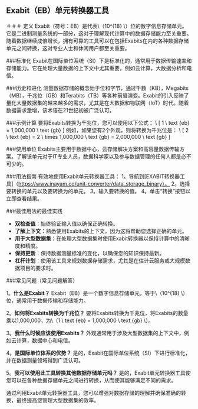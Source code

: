 ## Exabit（EB）单元转换器工具

＃＃＃ 定义
Exabit（符号：EB）是代表\（10^{18} \）位的数字信息存储单元。它是二进制测量系统的一部分，这对于理解现代计算中的数据存储能力至关重要。随着数据继续成倍增长，拥有可靠的工具可以在包括Exabits在内的各种数据存储单元之间转换，这对专业人士和休闲用户都至关重要。

###标准化
Exabit在国际单位系统（SI）下是标准化的，通常用于数据传输速率和存储能力。它在处理大量数据的上下文中尤其重要，例如云计算，大数据分析和电信。

###历史和进化
测量数据存储的概念始于位和字节，通过千数（KB），Megabits（MB），千兆位（GB）和Terabits（TB）等各种前缀演变。Exabit的引入反映了量化大量数据集的越来越多的需求，尤其是在大数据和物联网（IoT）时代。随着数据需求激增，该术语在21世纪初被广泛认可。

###示例计算
要将Exabits转换为千兆位，您可以使用以下公式：
\ [
1 \ text {eb} = 1,000,000 \ text {gb}
\]
例如，如果您有2个外观，则将转换为千兆位是：
\ [
2 \ text {eb} = 2 \ times 1,000,000 \ text {gb} = 2,000,000 \ text {gb}
\]

###使用单位
Exabits主要用于数据中心，云存储解决方案和高容量数据传输方案。了解该单元对于IT专业人员，数据科学家以及参与数据管理的任何人都是必不可少的。

###用法指南
有效地使用Exabit单元转换器工具：
1。导航到[EXABIT转换器工具]（https://www.inayam.co/unit-converter/data_storage_binary）。
2。选择要转换的单元以及要转换为的单元。
3。输入要转换的值。
4。单击“转换”按钮以立即查看结果。

###最佳用法的最佳实践
-  **双检查值**：始终验证输入值以确保正确转换。
-  **了解上下文**：熟悉使用Exabits的上下文，因为这将帮助您选择正确的单元。
-  **用于大型数据集**：在处理大型数据集时使用Exabit转换器以保持计算中的清晰度和精度。
-  **保持更新**：保持数据测量标准的变化，以确保您的知识保持最新。
-  **杠杆计划**：使用该工具来规划数据存储需求，尤其是在估计云服务或大规模数据项目的要求时。

###常见问题（常见问题解答）

1。**什么是Exabit？**
Exabit（EB）是一个数字信息存储单元，等于\（10^{18} \）位，通常用于数据传输和存储能力。

2。**如何将Exabits转换为千兆位？**
要将Exabits转换为千兆位，将Exabits的数量乘以1,000,000，为\（1 \ text {eb} = 1,000,000 \ text {gb} \）。

3。**我什么时候应该使用Exabits？**
外观通常用于涉及大型数据集的上下文中，例如云计算，数据中心和电信。

4。**是国际单位体系的优势？**
是的，Exabit在国际单位系统（SI）下进行标准化，并在数据测量领域得到广泛认可。

5。**我可以使用此工具转换其他数据存储单元吗？**
是的，Exabit单元转换器工具使您可以在各种数据存储单元之间进行转换，从而使其能够满足不同的需求。

通过利用Exabit单元转换器工具，您可以增强对数据存储的理解并确保准确的转换，最终提高您管理大型数据集的效率。